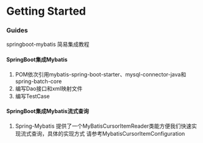 # Getting Started

### Guides

springboot-mybatis 简易集成教程

####  SpringBoot集成Mybatis

1. POM依次引用mybatis-spring-boot-starter、mysql-connector-java和spring-batch-core
2. 编写Dao接口和xml映射文件
3. 编写TestCase

#### SpringBoot集成Mybatis流式查询

1. Spring-Mybatis 提供了一个MyBatisCursorItemReader类能方便我们快速实现流式查询，具体的实现方式
请参考MybatisCursorItemConfiguration
